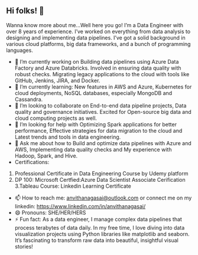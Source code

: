 ## Hi folks! 👋

Wanna know more about me...Well here you go!  I’m a Data Engineer with over 8 years of experience. I’ve worked on everything from data analysis to designing and implementing data pipelines. I’ve got a solid background in various cloud platforms, big data frameworks, and a bunch of programming languages.
- 🔭 I’m currently working on Building data pipelines using Azure Data Factory and Azure Databricks. Involved in ensuring data quality with robust checks. Migrating legacy applications to the cloud with tools like GitHub, Jenkins, JIRA, and Docker.
- 🌱 I’m currently learning: New features in AWS and Azure, Kubernetes for cloud deployments, NoSQL databases, especially MongoDB and Cassandra.
- 👯 I’m looking to collaborate on End-to-end data pipeline projects, Data quality and governance initiatives. Excited for Open-source big data and cloud computing projects as well.
- 🤔 I’m looking for help with Optimizing Spark applications for better performance, Effective strategies for data migration to the cloud and Latest trends and tools in data engineering.
- 💬 Ask me about how to Build and optimize data pipelines with Azure and AWS, Implementing data quality checks and My experience with Hadoop, Spark, and Hive.
- Certifications: 
1. Professional Certificate in Data Engineering Course by Udemy platform
2. DP 100: Microsoft Certfied:Azure Data Scientist Associate Cerification 
3.Tableau Course: Linkedin Learning Certificate
- 📫 How to reach me: anvithanagasai@outlook.com or connect me on my linkedin: https://www.linkedin.com/in/anvithanagasai/
- 😄 Pronouns: SHE/HER/HERS 
- ⚡ Fun fact: As a data engineer, I manage complex data pipelines that process terabytes of data daily. In my free time, I love diving into data visualization projects using Python libraries like matplotlib and seaborn. It’s fascinating to transform raw data into beautiful, insightful visual stories!
